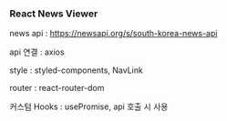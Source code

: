### React News Viewer

news api : https://newsapi.org/s/south-korea-news-api

api 연결 : axios

style : styled-components, NavLink

router : react-router-dom

커스텀 Hooks : usePromise, api 호출 시 사용
